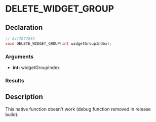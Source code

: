 # DELETE_WIDGET_GROUP

## Declaration
```cpp
// 0x17D72833
void DELETE_WIDGET_GROUP(int widgetGroupIndex);
```

### Arguments
- **int:** widgetGroupIndex

### Results

## Description
This native function doesn't work (debug function removed in release build).